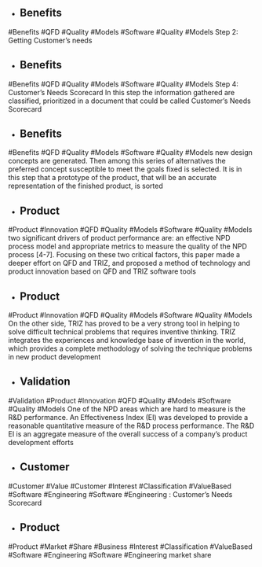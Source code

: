 - ## Benefits
#Benefits #QFD #Quality #Models #Software #Quality #Models 
Step 2: Getting Customer’s needs

- ## Benefits
#Benefits #QFD #Quality #Models #Software #Quality #Models 
Step 4: Customer’s Needs Scorecard In this step the information gathered are classified,  prioritized in a document that could be called Customer’s  Needs Scorecard

- ## Benefits
#Benefits #QFD #Quality #Models #Software #Quality #Models 
new design concepts are generated. Then  among this series of alternatives the preferred concept  susceptible to meet the goals fixed is selected. It is in this  step that a prototype of the product, that will be an accurate  representation of the finished product, is sorted

- ## Product
#Product #Innovation #QFD #Quality #Models #Software #Quality #Models 
two significant drivers of  product performance are: an effective NPD process model  and appropriate metrics to measure the quality of the NPD process [4-7]. Focusing on these two critical factors, this  paper made a deeper effort on QFD and TRIZ, and  proposed a method of technology and product innovation  based on QFD and TRIZ software tools

- ## Product
#Product #Innovation #QFD #Quality #Models #Software #Quality #Models 
On the other side, TRIZ has proved to be a very strong  tool in helping to solve difficult technical problems that  requires inventive thinking. TRIZ integrates the experiences  and knowledge base of invention in the world, which  provides a complete methodology of solving the technique  problems in new product development

- ## Validation
#Validation #Product #Innovation #QFD #Quality #Models #Software #Quality #Models 
One of the NPD areas which are hard to measure is the  R&D performance. An Effectiveness Index (EI) was  developed to provide a reasonable quantitative measure of  the R&D process performance. The R&D EI is an aggregate  measure of the overall success of a company’s product  development efforts

- ## Customer
#Customer #Value #Customer #Interest #Classification #ValueBased #Software #Engineering #Software #Engineering 
: Customer’s Needs Scorecard

- ## Product
#Product #Market #Share #Business #Interest #Classification #ValueBased #Software #Engineering #Software #Engineering 
market share

